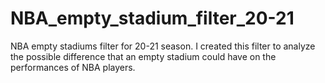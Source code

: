 # NBA_empty_stadium_filter_20-21
NBA empty stadiums filter for 20-21 season.
I created this filter to analyze the possible difference that an empty stadium could have on the performances of NBA players. 

